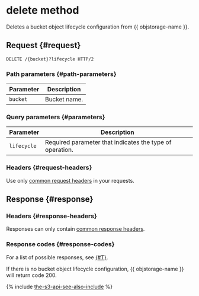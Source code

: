 # delete method

Deletes a bucket object lifecycle configuration from {{ objstorage-name }}.

## Request {#request}

```http
DELETE /{bucket}?lifecycle HTTP/2
```

### Path parameters {#path-parameters}

Parameter | Description
----- | -----
`bucket` | Bucket name.

### Query parameters {#parameters}

Parameter | Description
----- | -----
`lifecycle` | Required parameter that indicates the type of operation.

### Headers {#request-headers}

Use only [common request headers](../common-request-headers.md) in your requests.


## Response {#response}

### Headers {#response-headers}

Responses can only contain [common response headers](../common-response-headers.md).

### Response codes {#response-codes}

For a list of possible responses, see [{#T}](../response-codes.md).

If there is no bucket object lifecycle configuration, {{ objstorage-name }} will return code 200.

{% include [the-s3-api-see-also-include](../../../../_includes/storage/the-s3-api-see-also-include.md) %}